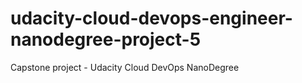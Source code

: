# udacity-cloud-devops-engineer-nanodegree-project-5
Capstone project - Udacity Cloud DevOps NanoDegree
